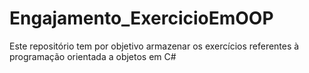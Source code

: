 # Engajamento_ExercicioEmOOP
 
Este repositório tem por objetivo armazenar os exercícios referentes à programação orientada a objetos em C#
